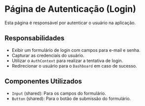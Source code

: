 # Página de Autenticação (Login)

Esta página é responsável por autenticar o usuário na aplicação.

## Responsabilidades

- Exibir um formulário de login com campos para e-mail e senha.
- Capturar as credenciais do usuário.
- Utilizar o `AuthContext` para realizar a tentativa de login.
- Redirecionar o usuário para o `Dashboard` em caso de sucesso.

## Componentes Utilizados

- `Input` (shared): Para os campos do formulário.
- `Button` (shared): Para o botão de submissão do formulário.
